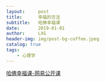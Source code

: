 ```yaml
---
layout:     post
title:      幸福的方法
subtitle:   哈佛幸福课
date:       2019-01-01
author:     LXG
header-img: img/post-bg-coffee.jpeg
catalog: true
tags:
    - 心理学
---
```


[哈佛幸福课-网易公开课](http://open.163.com/special/positivepsychology/)





